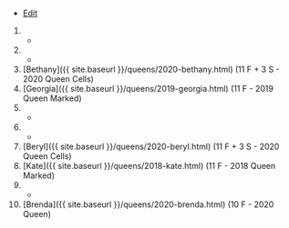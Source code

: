 * [Edit](https://github.com/joejcollins/rhapsody-angel/edit/master/_includes/apiary.md)

1. -
1. -
1. [Bethany]({{ site.baseurl }}/queens/2020-bethany.html) (11 F + 3 S - 2020 Queen Cells)
1. [Georgia]({{ site.baseurl }}/queens/2019-georgia.html) (11 F - 2019 Queen Marked)
1. -
1. -
1. [Beryl]({{ site.baseurl }}/queens/2020-beryl.html) (11 F + 3 S - 2020 Queen Cells)
1. [Kate]({{ site.baseurl }}/queens/2018-kate.html) (11 F - 2018 Queen Marked)
1. -
1. [Brenda]({{ site.baseurl }}/queens/2020-brenda.html) (10 F - 2020 Queen)
